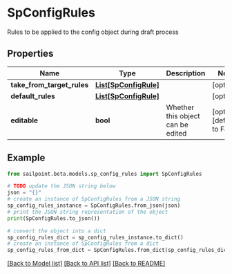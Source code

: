 # SpConfigRules

Rules to be applied to the config object during draft process

## Properties

Name | Type | Description | Notes
------------ | ------------- | ------------- | -------------
**take_from_target_rules** | [**List[SpConfigRule]**](SpConfigRule.md) |  | [optional] 
**default_rules** | [**List[SpConfigRule]**](SpConfigRule.md) |  | [optional] 
**editable** | **bool** | Whether this object can be edited | [optional] [default to False]

## Example

```python
from sailpoint.beta.models.sp_config_rules import SpConfigRules

# TODO update the JSON string below
json = "{}"
# create an instance of SpConfigRules from a JSON string
sp_config_rules_instance = SpConfigRules.from_json(json)
# print the JSON string representation of the object
print(SpConfigRules.to_json())

# convert the object into a dict
sp_config_rules_dict = sp_config_rules_instance.to_dict()
# create an instance of SpConfigRules from a dict
sp_config_rules_from_dict = SpConfigRules.from_dict(sp_config_rules_dict)
```
[[Back to Model list]](../README.md#documentation-for-models) [[Back to API list]](../README.md#documentation-for-api-endpoints) [[Back to README]](../README.md)


